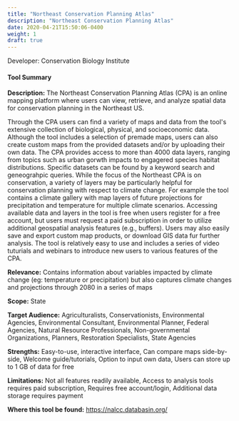 ```yaml
---
title: "Northeast Conservation Planning Atlas"
description: "Northeast Conservation Planning Atlas"
date: 2020-04-21T15:50:06-0400
weight: 1
draft: true
---
```

Developer: Conservation Biology Institute

#### Tool Summary
**Description:** The Northeast Conservation Planning Atlas (CPA) is an online mapping platform where users can view, retrieve, and analyze spatial data for conservation planning in the Northeast US. 

Through the CPA users can find a variety of  maps and data from the tool's extensive collection of biological, physical, and socioeconomic data. Although the tool includes a selection of premade maps, users can also create custom maps from the provided datasets and/or by uploading their own data. The CPA provides access to more than 4000 data layers, ranging from topics such as urban gorwth impacts to engagered species habitat distributions. Specific datasets can be found by a keyword search and geneograhpic queries. While the focus of the Northeast CPA is on conservation, a variety of layers may be particularly helpful for conservation planning with respect to climate change. For example the tool contains a climate gallery with map layers of future projections for precipitation and temperature for multiple climate scenarios. Accessing available data and layers in the tool is free when users register for a free account, but users must request a paid subscription in order to utilize additional geospatial analysis features (e.g., buffers). Users may also easily save and export custom map products, or download GIS data fur further analysis. The tool is relatively easy to use and includes a series of video tuturials and webinars to introduce new users to various features of the CPA.

**Relevance:** Contains information about variables impacted by climate change (eg: temperature or precipitation) but also captures climate changes and projections through 2080 in a series of maps

**Scope:** State

**Target Audience:** Agriculturalists, Conservationists, Environmental Agencies, Environmental Consultant, Environmental Planner, Federal Agencies, Natural Resource Professionals, Non-governmental Organizations, Planners, Restoration Specialists, State Agencies

**Strengths:** Easy-to-use, interactive interface, Can compare maps side-by-side, Welcome guide/tutorials, Option to input own data, Users can store up to 1 GB of data for free

**Limitations:** Not all features readily available, Access to analysis tools requires paid subscription, Requires free account/login, Additional data storage requires payment

**Where this tool be found:** https://nalcc.databasin.org/
